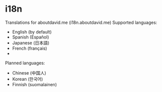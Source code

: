 # i18n
Translations for aboutdavid.me (i18n.aboutdavid.me)
Supported languages:
- English (by default)
- Spanish (Español)
- Japanese (日本語)
- French (français)
- 
Planned languages:
- Chinese (中国人)
- Korean (한국어)
- Finnish (suomalainen)
